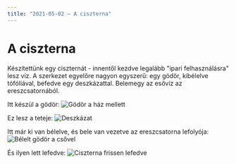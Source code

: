 ```yaml
---
title: "2021-05-02 – A ciszterna"
---
```


# A ciszterna
Készítettünk egy ciszternát - innentől kezdve legalább "ipari felhasználásra" lesz víz.
A szerkezet egyelőre nagyon egyszerű: egy gödör, kibélelve tófóliával, befedve egy deszkázattal. Belemegy az esővíz az ereszcsatornából.

Itt készül a gödör:
![Gödör a ház mellett](/tanya/img/cisz_1_1.jpg)

Ez lesz a teteje:
![Deszkázat](/tanya/img/cisz_1_2.jpg)

Itt már ki van bélelve, és bele van vezetve az ereszcsatorna lefolyója:
![Bélelt gödör a csővel](/tanya/img/cisz_1_3.jpg)

És ilyen lett lefedve:
![Ciszterna frissen lefedve](/tanya/img/cisz_1_4.jpg)
